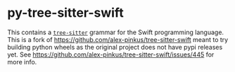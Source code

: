 # py-tree-sitter-swift

This contains a [`tree-sitter`](https://tree-sitter.github.io/tree-sitter) grammar for the Swift programming language.
This is a fork of https://github.com/alex-pinkus/tree-sitter-swift meant to try building python wheels
as the original project does not have pypi releases yet. See https://github.com/alex-pinkus/tree-sitter-swift/issues/445
for more info.
